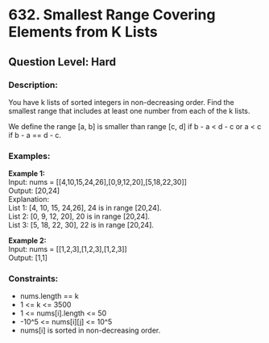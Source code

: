 # 632. Smallest Range Covering Elements from K Lists
## Question Level: Hard
### Description:
You have k lists of sorted integers in non-decreasing order. Find the smallest range that includes at least one number from each of the k lists.

We define the range [a, b] is smaller than range [c, d] if b - a < d - c or a < c if b - a == d - c.

### Examples:
<b>Example 1:</b><br>
Input: nums = [[4,10,15,24,26],[0,9,12,20],[5,18,22,30]]<br>
Output: [20,24]<br>
Explanation: <br>
List 1: [4, 10, 15, 24,26], 24 is in range [20,24].<br>
List 2: [0, 9, 12, 20], 20 is in range [20,24].<br>
List 3: [5, 18, 22, 30], 22 is in range [20,24].<br>

<b>Example 2:</b><br>
Input: nums = [[1,2,3],[1,2,3],[1,2,3]]<br>
Output: [1,1]<br>

### Constraints:
- nums.length == k
- 1 <= k <= 3500
- 1 <= nums[i].length <= 50
- -10^5 <= nums[i][j] <= 10^5
- nums[i] is sorted in non-decreasing order.